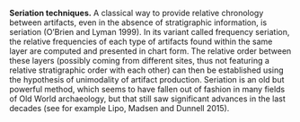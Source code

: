 **Seriation techniques.** A classical way to provide relative chronology between artifacts, even in the absence of stratigraphic information, is seriation (O’Brien and Lyman 1999). In its variant called frequency seriation, the relative frequencies of each type of artifacts found within the same layer are computed and presented in chart form. The relative order between these layers (possibly coming from different sites, thus not featuring a relative stratigraphic order with each other) can then be established using the hypothesis of unimodality of artifact production. Seriation is an old but powerful method, which seems to have fallen out of fashion in many fields of Old World archaeology, but that still saw significant advances in the last decades (see for example Lipo, Madsen and Dunnell 2015). 
